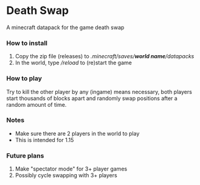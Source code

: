 # Death Swap
A minecraft datapack for the game death swap

### How to install
1. Copy the zip file (releases) to _.minecraft/saves/**world name**/datapacks_
2. In the world, type _/reload_ to (re)start the game

### How to play
Try to kill the other player by any (ingame) means necessary, both players start thousands of blocks apart and randomly swap positions after a random amount of time.

### Notes
* Make sure there are 2 players in the world to play
* This is intended for 1.15

### Future plans
1. Make "spectator mode" for 3+ player games
2. Possibly cycle swapping with 3+ players
